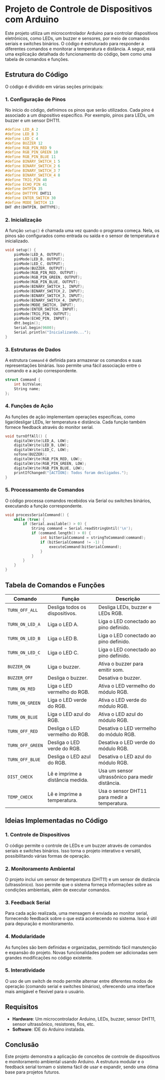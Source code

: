 # Projeto de Controle de Dispositivos com Arduino

Este projeto utiliza um microcontrolador Arduino para controlar dispositivos eletrônicos, como LEDs, um buzzer e sensores, por meio de comandos seriais e switches binários. O código é estruturado para responder a diferentes comandos e monitorar a temperatura e distância. A seguir, está uma explicação detalhada do funcionamento do código, bem como uma tabela de comandos e funções.

## Estrutura do Código

O código é dividido em várias seções principais:

### 1. Configuração de Pinos
No início do código, definimos os pinos que serão utilizados. Cada pino é associado a um dispositivo específico. Por exemplo, pinos para LEDs, um buzzer e um sensor DHT11.

```cpp
#define LED_A 2
#define LED_B 3
#define LED_C 4
#define BUZZER 12
#define RGB_PIN_RED 9
#define RGB_PIN_GREEN 10
#define RGB_PIN_BLUE 11
#define BINARY_SWITCH_1 5
#define BINARY_SWITCH_2 6
#define BINARY_SWITCH_3 7
#define BINARY_SWITCH_4 8
#define TRIG_PIN 40
#define ECHO_PIN 41
#define DHTPIN 35
#define DHTTYPE DHT11
#define ENTER_SWITCH 30
#define MODE_SWITCH 13
DHT dht(DHTPIN, DHTTYPE);
```

### 2. Inicialização
A função `setup()` é chamada uma vez quando o programa começa. Nela, os pinos são configurados como entrada ou saída e o sensor de temperatura é inicializado.

```cpp
void setup() {
    pinMode(LED_A, OUTPUT);
    pinMode(LED_B, OUTPUT);
    pinMode(LED_C, OUTPUT);
    pinMode(BUZZER, OUTPUT);
    pinMode(RGB_PIN_RED, OUTPUT);
    pinMode(RGB_PIN_GREEN, OUTPUT);
    pinMode(RGB_PIN_BLUE, OUTPUT);
    pinMode(BINARY_SWITCH_1, INPUT);
    pinMode(BINARY_SWITCH_2, INPUT);
    pinMode(BINARY_SWITCH_3, INPUT);
    pinMode(BINARY_SWITCH_4, INPUT);
    pinMode(MODE_SWITCH, INPUT);
    pinMode(ENTER_SWITCH, INPUT);
    pinMode(TRIG_PIN, OUTPUT);
    pinMode(ECHO_PIN, INPUT);
    dht.begin();
    Serial.begin(9600);
    Serial.println("Inicializando...");
}
```

### 3. Estruturas de Dados
A estrutura `Command` é definida para armazenar os comandos e suas representações binárias. Isso permite uma fácil associação entre o comando e a ação correspondente.

```cpp
struct Command {
    int bitValue;
    String name;
};
```

### 4. Funções de Ação
As funções de ação implementam operações específicas, como ligar/desligar LEDs, ler temperatura e distância. Cada função também fornece feedback através do monitor serial.

```cpp
void turnOffAll() {
    digitalWrite(LED_A, LOW);
    digitalWrite(LED_B, LOW);
    digitalWrite(LED_C, LOW);
    noTone(BUZZER);
    digitalWrite(RGB_PIN_RED, LOW);
    digitalWrite(RGB_PIN_GREEN, LOW);
    digitalWrite(RGB_PIN_BLUE, LOW);
    printIfChanged("[ACTION]: Todos foram desligados.");
}
```

### 5. Processamento de Comandos
O código processa comandos recebidos via Serial ou switches binários, executando a função correspondente.

```cpp
void processSerialCommand() {
    while (true) {
        if (Serial.available() > 0) {
            String command = Serial.readStringUntil('\n');
            if (command.length() > 0) {
                int bitSerialCommand = stringToCommand(command);
                if (bitSerialCommand != -1) {
                    executeCommand(bitSerialCommand);
                }
            }
        }
    }
}
```

## Tabela de Comandos e Funções

| Comando               | Função                        | Descrição                                          |
|----------------------|-------------------------------|---------------------------------------------------|
| `TURN_OFF_ALL`       | Desliga todos os dispositivos. | Desliga LEDs, buzzer e LEDs RGB.                  |
| `TURN_ON_LED_A`      | Liga o LED A.                 | Liga o LED conectado ao pino definido.            |
| `TURN_ON_LED_B`      | Liga o LED B.                 | Liga o LED conectado ao pino definido.            |
| `TURN_ON_LED_C`      | Liga o LED C.                 | Liga o LED conectado ao pino definido.            |
| `BUZZER_ON`          | Liga o buzzer.                | Ativa o buzzer para emitir som.                   |
| `BUZZER_OFF`         | Desliga o buzzer.             | Desativa o buzzer.                                |
| `TURN_ON_RED`        | Liga o LED vermelho do RGB.   | Ativa o LED vermelho do módulo RGB.               |
| `TURN_ON_GREEN`      | Liga o LED verde do RGB.      | Ativa o LED verde do módulo RGB.                  |
| `TURN_ON_BLUE`       | Liga o LED azul do RGB.       | Ativa o LED azul do módulo RGB.                   |
| `TURN_OFF_RED`       | Desliga o LED vermelho do RGB. | Desativa o LED vermelho do módulo RGB.            |
| `TURN_OFF_GREEN`     | Desliga o LED verde do RGB.   | Desativa o LED verde do módulo RGB.               |
| `TURN_OFF_BLUE`      | Desliga o LED azul do RGB.    | Desativa o LED azul do módulo RGB.                |
| `DIST_CHECK`         | Lê e imprime a distância medida. | Usa um sensor ultrassônico para medir distância.  |
| `TEMP_CHECK`         | Lê e imprime a temperatura.    | Usa o sensor DHT11 para medir a temperatura.      |

## Ideias Implementadas no Código

### 1. Controle de Dispositivos
O código permite o controle de LEDs e um buzzer através de comandos seriais e switches binários. Isso torna o projeto interativo e versátil, possibilitando várias formas de operação.

### 2. Monitoramento Ambiental
O projeto inclui um sensor de temperatura (DHT11) e um sensor de distância (ultrassônico). Isso permite que o sistema forneça informações sobre as condições ambientais, além de executar comandos.

### 3. Feedback Serial
Para cada ação realizada, uma mensagem é enviada ao monitor serial, fornecendo feedback sobre o que está acontecendo no sistema. Isso é útil para depuração e monitoramento.

### 4. Modularidade
As funções são bem definidas e organizadas, permitindo fácil manutenção e expansão do projeto. Novas funcionalidades podem ser adicionadas sem grandes modificações no código existente.

### 5. Interatividade
O uso de um switch de modo permite alternar entre diferentes modos de operação (comando serial e switches binários), oferecendo uma interface mais amigável e flexível para o usuário.

## Requisitos

- **Hardware**: Um microcontrolador Arduino, LEDs, buzzer, sensor DHT11, sensor ultrassônico, resistores, fios, etc.
- **Software**: IDE do Arduino instalada.

## Conclusão

Este projeto demonstra a aplicação de conceitos de controle de dispositivos e monitoramento ambiental usando Arduino. A estrutura modular e o feedback serial tornam o sistema fácil de usar e expandir, sendo uma ótima base para projetos futuros.
